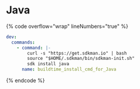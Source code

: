 # Java

{% code overflow="wrap" lineNumbers="true" %}
```yaml
dev:
  commands:
    - command: |-
        curl -s "https://get.sdkman.io" | bash
        source "$HOME/.sdkman/bin/sdkman-init.sh"
        sdk install java
      name: buildtime_install_cmd_for_Java
```
{% endcode %}
